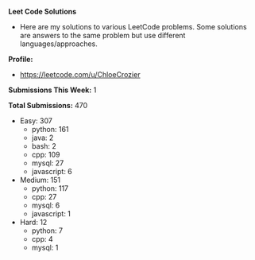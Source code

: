 **Leet Code Solutions**

- Here are my solutions to various LeetCode problems. Some solutions are answers to the same problem but use different languages/approaches.

**Profile:**

- https://leetcode.com/u/ChloeCrozier

**Submissions This Week:** 1

**Total Submissions:** 470
- Easy: 307
  - python: 161
  - java: 2
  - bash: 2
  - cpp: 109
  - mysql: 27
  - javascript: 6
- Medium: 151
  - python: 117
  - cpp: 27
  - mysql: 6
  - javascript: 1
- Hard: 12
  - python: 7
  - cpp: 4
  - mysql: 1